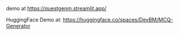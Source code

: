 demo at https://questgenm.streamlit.app/

HuggingFace Demo at: https://huggingface.co/spaces/DevBM/MCQ-Generator
